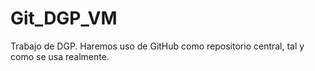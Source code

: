 # Git_DGP_VM
Trabajo de DGP. Haremos uso de GitHub como repositorio central, tal y como se usa realmente.
